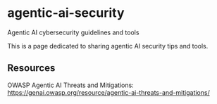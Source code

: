 # agentic-ai-security
Agentic AI cybersecurity guidelines and tools

This is a page dedicated to sharing agentic AI security tips and tools.

## Resources
OWASP Agentic AI Threats and Mitigations: https://genai.owasp.org/resource/agentic-ai-threats-and-mitigations/ 
